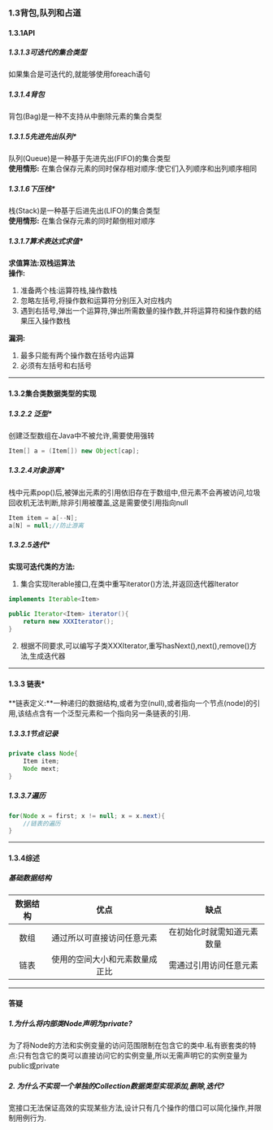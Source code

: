 ### 1.3背包,队列和占道

#### 1.3.1API

##### 1.3.1.3可迭代的集合类型
如果集合是可迭代的,就能够使用foreach语句

##### 1.3.1.4背包
背包(Bag)是一种不支持从中删除元素的集合类型

##### 1.3.1.5先进先出队列*
队列(Queue)是一种基于先进先出(FIFO)的集合类型</br>
**使用情形:** 在集合保存元素的同时保存相对顺序:使它们入列顺序和出列顺序相同

##### 1.3.1.6下压栈*
栈(Stack)是一种基于后进先出(LIFO)的集合类型</br>
**使用情形:** 在集合保存元素的同时颠倒相对顺序

##### 1.3.1.7算术表达式求值*
**求值算法:双栈运算法**</br>
**操作:**</br>
1. 准备两个栈:运算符栈,操作数栈
2. 忽略左括号,将操作数和运算符分别压入对应栈内
3. 遇到右括号,弹出一个运算符,弹出所需数量的操作数,并将运算符和操作数的结果压入操作数栈</br>

**漏洞:**</br>
1. 最多只能有两个操作数在括号内运算
2. 必须有左括号和右括号</br>

---

#### 1.3.2集合类数据类型的实现

##### 1.3.2.2 泛型*
创建泛型数组在Java中不被允许,需要使用强转
```Java
Item[] a = (Item[]) new Object[cap];
```
##### 1.3.2.4对象游离*
栈中元素pop()后,被弹出元素的引用依旧存在于数组中,但元素不会再被访问,垃圾回收机无法判断,除非引用被覆盖,这是需要使引用指向null
```Java
Item item = a[--N];
a[N] = null;//防止游离
```

##### 1.3.2.5迭代*
**实现可迭代类的方法:**</br>
1. 集合实现Iterable<Item>接口,在类中重写iterator()方法,并返回迭代器Iterator<Item>
```Java
implements Iterable<Item> 

public Iterator<Item> iterator(){
	return new XXXIterator();
}
```
2. 根据不同要求,可以编写子类XXXIterator<Item>,重写hasNext(),next(),remove()方法,生成迭代器

---

#### 1.3.3 链表*

**链表定义:**一种递归的数据结构,或者为空(null),或者指向一个节点(node)的引用,该结点含有一个泛型元素和一个指向另一条链表的引用.

##### 1.3.3.1节点记录

```Java
private class Node{
	Item item;
	Node mext;
}
```

##### 1.3.3.7遍历

```Java
for(Node x = first; x != null; x = x.next){
	//链表的遍历
}
```

---

#### 1.3.4综述

##### 基础数据结构
| 数据结构 | 优点 | 缺点 |
|:----:|:------------------------------:|:------------------------------:|
|数组|通过所以可直接访问任意元素|在初始化时就需知道元素数量|
|链表|使用的空间大小和元素数量成正比|需通过引用访问任意元素|

---

#### 答疑
##### 1.为什么将内部类Node声明为private?</br>
为了将Node的方法和实例变量的访问范围限制在包含它的类中.私有嵌套类的特点:只有包含它的类可以直接访问它的实例变量,所以无需声明它的实例变量为public或private

##### 2. 为什么不实现一个单独的Collection数据类型实现添加,删除,迭代?</br>
宽接口无法保证高效的实现某些方法,设计只有几个操作的借口可以简化操作,并限制用例行为.


